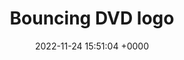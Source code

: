 ---
title: "Bouncing DVD logo"
link: "https://www.bouncingdvdlogo.com"
date: "2022-11-24 15:51:04 +0000"
---